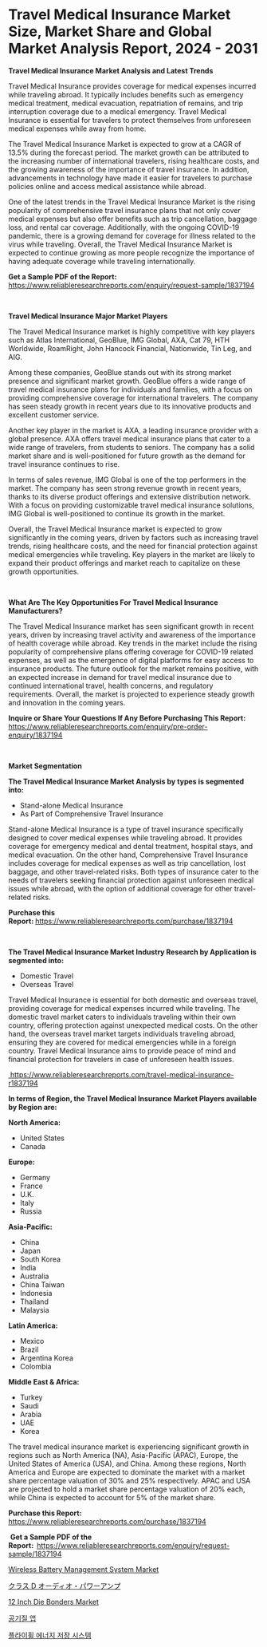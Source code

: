 <p><h1>Travel Medical Insurance Market Size, Market Share and Global Market Analysis Report, 2024 - 2031</h1></p><p><strong>Travel Medical Insurance Market Analysis and Latest Trends</strong></p>
<p><p>Travel Medical Insurance provides coverage for medical expenses incurred while traveling abroad. It typically includes benefits such as emergency medical treatment, medical evacuation, repatriation of remains, and trip interruption coverage due to a medical emergency. Travel Medical Insurance is essential for travelers to protect themselves from unforeseen medical expenses while away from home.</p><p>The Travel Medical Insurance Market is expected to grow at a CAGR of 13.5% during the forecast period. The market growth can be attributed to the increasing number of international travelers, rising healthcare costs, and the growing awareness of the importance of travel insurance. In addition, advancements in technology have made it easier for travelers to purchase policies online and access medical assistance while abroad. </p><p>One of the latest trends in the Travel Medical Insurance Market is the rising popularity of comprehensive travel insurance plans that not only cover medical expenses but also offer benefits such as trip cancellation, baggage loss, and rental car coverage. Additionally, with the ongoing COVID-19 pandemic, there is a growing demand for coverage for illness related to the virus while traveling. Overall, the Travel Medical Insurance Market is expected to continue growing as more people recognize the importance of having adequate coverage while traveling internationally.</p></p>
<p><strong>Get a Sample PDF of the Report:&nbsp;</strong> <a href="https://www.reliableresearchreports.com/enquiry/request-sample/1837194">https://www.reliableresearchreports.com/enquiry/request-sample/1837194</a></p>
<p>&nbsp;</p>
<p><strong>Travel Medical Insurance Major Market Players</strong></p>
<p><p>The Travel Medical Insurance market is highly competitive with key players such as Atlas International, GeoBlue, IMG Global, AXA, Cat 79, HTH Worldwide, RoamRight, John Hancock Financial, Nationwide, Tin Leg, and AIG. </p><p>Among these companies, GeoBlue stands out with its strong market presence and significant market growth. GeoBlue offers a wide range of travel medical insurance plans for individuals and families, with a focus on providing comprehensive coverage for international travelers. The company has seen steady growth in recent years due to its innovative products and excellent customer service.</p><p>Another key player in the market is AXA, a leading insurance provider with a global presence. AXA offers travel medical insurance plans that cater to a wide range of travelers, from students to seniors. The company has a solid market share and is well-positioned for future growth as the demand for travel insurance continues to rise.</p><p>In terms of sales revenue, IMG Global is one of the top performers in the market. The company has seen strong revenue growth in recent years, thanks to its diverse product offerings and extensive distribution network. With a focus on providing customizable travel medical insurance solutions, IMG Global is well-positioned to continue its growth in the market.</p><p>Overall, the Travel Medical Insurance market is expected to grow significantly in the coming years, driven by factors such as increasing travel trends, rising healthcare costs, and the need for financial protection against medical emergencies while traveling. Key players in the market are likely to expand their product offerings and market reach to capitalize on these growth opportunities.</p></p>
<p>&nbsp;</p>
<p><strong>What Are The Key Opportunities For Travel Medical Insurance Manufacturers?</strong></p>
<p><p>The Travel Medical Insurance market has seen significant growth in recent years, driven by increasing travel activity and awareness of the importance of health coverage while abroad. Key trends in the market include the rising popularity of comprehensive plans offering coverage for COVID-19 related expenses, as well as the emergence of digital platforms for easy access to insurance products. The future outlook for the market remains positive, with an expected increase in demand for travel medical insurance due to continued international travel, health concerns, and regulatory requirements. Overall, the market is projected to experience steady growth and innovation in the coming years.</p></p>
<p><strong>Inquire or Share Your Questions If Any Before Purchasing This Report:</strong> <a href="https://www.reliableresearchreports.com/enquiry/pre-order-enquiry/1837194">https://www.reliableresearchreports.com/enquiry/pre-order-enquiry/1837194</a></p>
<p>&nbsp;</p>
<p><strong>Market Segmentation</strong></p>
<p><strong>The Travel Medical Insurance Market Analysis by types is segmented into:</strong></p>
<p><ul><li>Stand-alone Medical Insurance</li><li>As Part of Comprehensive Travel Insurance</li></ul></p>
<p><p>Stand-alone Medical Insurance is a type of travel insurance specifically designed to cover medical expenses while traveling abroad. It provides coverage for emergency medical and dental treatment, hospital stays, and medical evacuation. On the other hand, Comprehensive Travel Insurance includes coverage for medical expenses as well as trip cancellation, lost baggage, and other travel-related risks. Both types of insurance cater to the needs of travelers seeking financial protection against unforeseen medical issues while abroad, with the option of additional coverage for other travel-related risks.</p></p>
<p><strong>Purchase this Report:&nbsp;</strong><a href="https://www.reliableresearchreports.com/purchase/1837194">https://www.reliableresearchreports.com/purchase/1837194</a></p>
<p>&nbsp;</p>
<p><strong>The Travel Medical Insurance Market Industry Research by Application is segmented into:</strong></p>
<p><ul><li>Domestic Travel</li><li>Overseas Travel</li></ul></p>
<p><p>Travel Medical Insurance is essential for both domestic and overseas travel, providing coverage for medical expenses incurred while traveling. The domestic travel market caters to individuals traveling within their own country, offering protection against unexpected medical costs. On the other hand, the overseas travel market targets individuals traveling abroad, ensuring they are covered for medical emergencies while in a foreign country. Travel Medical Insurance aims to provide peace of mind and financial protection for travelers in case of unforeseen health issues.</p></p>
<p><a href="https://www.reliableresearchreports.com/travel-medical-insurance-r1837194">&nbsp;https://www.reliableresearchreports.com/travel-medical-insurance-r1837194</a></p>
<p><strong>In terms of Region, the Travel Medical Insurance Market Players available by Region are:</strong></p>
<p>
    <p> <strong> North America: </strong>
        <ul>
            <li>United States</li>
            <li>Canada</li>
        </ul>
        </p> 
    <p> <strong> Europe: </strong>
        <ul>
            <li>Germany</li>
            <li>France</li>
            <li>U.K.</li>
            <li>Italy</li>
            <li>Russia</li>
        </ul>
        </p> 
    <p> <strong> Asia-Pacific: </strong>
        <ul>
            <li>China</li>
            <li>Japan</li>
            <li>South Korea</li>
            <li>India</li>
            <li>Australia</li>
            <li>China Taiwan</li>
            <li>Indonesia</li>
            <li>Thailand</li>
            <li>Malaysia</li>
        </ul>
        </p> 
    <p> <strong> Latin America: </strong>
        <ul>
            <li>Mexico</li>
            <li>Brazil</li>
            <li>Argentina Korea</li>
            <li>Colombia</li>
        </ul>
        </p> 
    <p> <strong> Middle East & Africa: </strong>
        <ul>
            <li>Turkey</li>
            <li>Saudi</li>
            <li>Arabia</li>
            <li>UAE</li>
            <li>Korea</li>
        </ul>
    </p>
    </p>
<p><p>The travel medical insurance market is experiencing significant growth in regions such as North America (NA), Asia-Pacific (APAC), Europe, the United States of America (USA), and China. Among these regions, North America and Europe are expected to dominate the market with a market share percentage valuation of 30% and 25% respectively. APAC and USA are projected to hold a market share percentage valuation of 20% each, while China is expected to account for 5% of the market share.</p></p>
<p><strong>Purchase this Report: </strong><a href="https://www.reliableresearchreports.com/purchase/1837194">https://www.reliableresearchreports.com/purchase/1837194</a></p>
<p>&nbsp;<strong>Get a Sample PDF of the Report:&nbsp;&nbsp;</strong><a href="https://www.reliableresearchreports.com/enquiry/request-sample/1837194">https://www.reliableresearchreports.com/enquiry/request-sample/1837194</a></p>
<p><strong></strong></p>
<p><p><a href="https://github.com/lubmix/Market-Research-Report-List-2/blob/main/wireless-battery-management-system-market.md">Wireless Battery Management System Market</a></p><p><a href="https://medium.com/@at15984/%E3%83%87%E3%82%B3%E3%83%BC%E3%83%87%E3%82%A3%E3%83%B3%E3%82%B0%E3%82%AF%E3%83%A9%E3%82%B9d%E3%82%AA%E3%83%BC%E3%83%87%E3%82%A3%E3%82%AA%E3%83%91%E3%83%AF%E3%83%BC%E3%82%A2%E3%83%B3%E3%83%97%E3%81%AE%E5%B8%82%E5%A0%B4%E3%83%A1%E3%83%88%E3%83%AA%E3%83%83%E3%82%AF%E3%82%B9-%E5%B8%82%E5%A0%B4%E3%82%B7%E3%82%A7%E3%82%A2-%E3%83%88%E3%83%AC%E3%83%B3%E3%83%89-%E6%88%90%E9%95%B7%E3%83%91%E3%82%BF%E3%83%BC%E3%83%B3-106b8520fb31">クラス D オーディオ・パワーアンプ</a></p><p><a href="https://www.linkedin.com/pulse/12-inch-die-bonders-market-size-growth-forecast-from-2024-27uae?trackingId=%2BE9fwTsnrYut2628FRznfw%3D%3D">12 Inch Die Bonders Market</a></p><p><a href="https://medium.com/@dudleyferry/%EA%B3%B5%EA%B8%B0-%EC%A7%88-%EC%95%B1-%EC%8B%9C%EC%9E%A5-%EB%B3%B4%EA%B3%A0%EC%84%9C%EB%8A%94-%EC%9D%B4-%EC%8B%9C%EC%9E%A5%EC%9D%98-%EC%B5%9C%EC%8B%A0-%ED%8A%B8%EB%A0%8C%EB%93%9C%EC%99%80-%EC%84%B1%EC%9E%A5-%EA%B8%B0%ED%9A%8C%EB%A5%BC-%EB%B3%B4%EC%97%AC%EC%A4%8D%EB%8B%88%EB%8B%A4-cf349540bb33">공기질 앱</a></p><p><a href="https://medium.com/@georgebesoiu20221/%ED%94%8C%EB%9D%BC%EC%9D%B4%ED%9C%A0-%EC%97%90%EB%84%88%EC%A7%80-%EC%A0%80%EC%9E%A5-%EC%8B%9C%EC%8A%A4%ED%85%9C-%EC%8B%9C%EC%9E%A5-%EC%8B%9C%EC%9E%A5-%EC%A0%90%EC%9C%A0%EC%9C%A8-%EC%8B%9C%EC%9E%A5-%EB%8F%99%ED%96%A5-%EB%B0%8F-%EB%AF%B8%EB%9E%98-%EC%84%B1%EC%9E%A5-%ED%83%90%EC%83%89-e45e0d4908b8">플라이휠 에너지 저장 시스템</a></p></p>